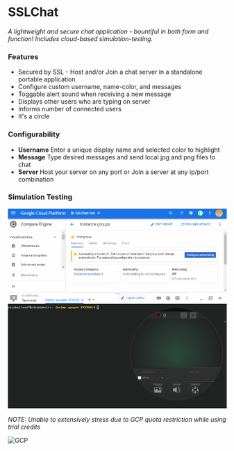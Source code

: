 # SSLChat
_A lightweight and secure chat application - bountiful in both form and function! Includes cloud-based simulation-testing._

### Features ###
- Secured by SSL - Host and/or Join a chat server in a standalone portable application
- Configure custom username, name-color, and messages
- Toggable alert sound when receiving a new message
- Displays other users who are typing on server
- Informs number of connected users
- It's a circle

### Configurability ###
- **Username** Enter a unique display name and selected color to highlight
- **Message** Type desired messages and send local jpg and png files to chat
- **Server** Host your server on any port or Join a server at any ip/port combination

### Simulation Testing ####
![Test](sslchattest.gif)

*NOTE:*
_Unable to extensively stress due to GCP quota restriction while using trial credits_

![GCP](https://i.imgur.com/RejUl4P.png)
